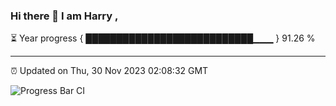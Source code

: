 ### Hi there 👋 I am Harry , 

⏳ Year progress { ███████████████████████████▁▁▁ } 91.26 %

---

⏰ Updated on Thu, 30 Nov 2023 02:08:32 GMT

![Progress Bar CI](https://github.com/duykhang68/duykhang68/workflows/Progress%20Bar%20CI/badge.svg)
